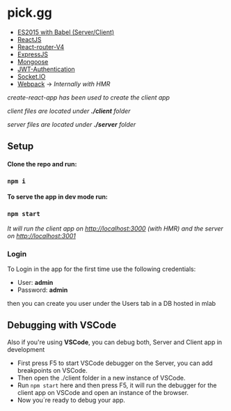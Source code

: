 # pick.gg

- [ES2015 with Babel (Server/Client)](https://babeljs.io/learn-es2015/)
- [ReactJS](https://reactjs.org/)
- [React-router-V4](https://reacttraining.com/react-router/)
- [ExpressJS](http://expressjs.com/es/)
- [Mongoose](http://mongoosejs.com/)
- [JWT-Authentication](https://jwt.io/)
- [Socket.IO](https://socket.io/)
- [Webpack](https://webpack.js.org/) -> *Internally with HMR*

*create-react-app has been used to create the client app*

*client files are located under **./client** folder*

*server files are located under **./server** folder*


Setup
-----

#### Clone the repo and run:

### `npm i`

#### To serve the app in dev mode run:

### `npm start`

*It will run the client app on [http://localhost:3000](http://localhost:3000) (with HMR) and the server on [http://localhost:3001](http://localhost:3001)*

### Login

To Login in the app for the first time use the following credentials:

- User: **admin** 
- Password: **admin**

then you can create you user under the Users tab in a DB hosted in mlab


Debugging with VSCode
---------------------

Also if you're using **VSCode**, you can debug both, Server and Client app in development

- First press F5 to start VSCode debugger on the Server, you can add breakpoints on VSCode.
- Then open the ./client folder in a new instance of VSCode.
- Run `npm start` here and then press F5, it will run the debugger for the client app on VSCode and open an instance of the browser.
- Now you´re ready to debug your app.